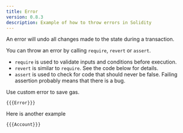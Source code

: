 ```yaml
---
title: Error
version: 0.8.3
description: Example of how to throw errors in Solidity
---
```


An error will undo all changes made to the state during a transaction.

You can throw an error by calling `require`, `revert` or `assert`.

- `require` is used to validate inputs and conditions before execution.
- `revert` is similar to `require`. See the code below for details.
- `assert` is used to check for code that should never be false. Failing
  assertion probably means that there is a bug.

Use custom error to save gas.

```solidity
{{{Error}}}
```

Here is another example

```solidity
{{{Account}}}
```
